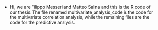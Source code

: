 - Hi, we are Filippo Messeri and Matteo Salina and this is the R code of our thesis.
The file renamed multivariate_analysis_code is the code for the multivariate correlation analysis, while the remaining files are the code for the predictive analysis.

<!---
Messe57/Messe57 is a ✨ special ✨ repository because its `README.md` (this file) appears on your GitHub profile.
You can click the Preview link to take a look at your changes.
--->
